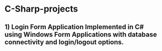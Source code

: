 # C-Sharp-projects

## 1) Login Form Application Implemented in C# using Windows Form Applications with database connectivity and login/logout options.
